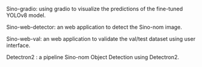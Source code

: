 Sino-gradio: using gradio to visualize the predictions of the fine-tuned YOLOv8 model.

Sino-web-detector: an web application to detect the Sino-nom image.

Sino-web-val: an web application to validate the val/test dataset using user interface.

Detectron2 : a pipeline Sino-nom Object Detection using Detectron2.
